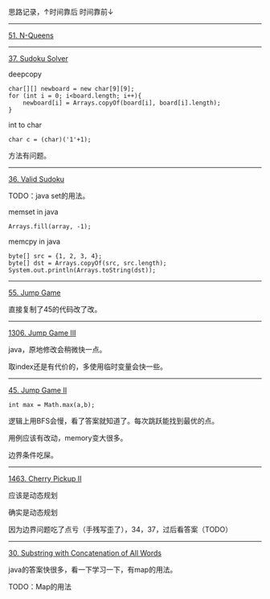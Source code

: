 思路记录，↑时间靠后 时间靠前↓

----

[51. N-Queens](https://leetcode.com/problems/n-queens/)



----
[37. Sudoku Solver](https://leetcode.com/problems/sudoku-solver/)

deepcopy

    char[][] newboard = new char[9][9];
    for (int i = 0; i<board.length; i++){
        newboard[i] = Arrays.copyOf(board[i], board[i].length);
    }

int to char

    char c = (char)('1'+1);

方法有问题。

----
[36. Valid Sudoku](https://leetcode.com/problems/valid-sudoku/)

TODO：java set的用法。

memset in java

    Arrays.fill(array, -1);

memcpy in java

    byte[] src = {1, 2, 3, 4};
    byte[] dst = Arrays.copyOf(src, src.length);
    System.out.println(Arrays.toString(dst));
----

[55. Jump Game](https://leetcode.com/problems/jump-game/)

直接复制了45的代码改了改。

----

[1306. Jump Game III](https://leetcode.com/problems/jump-game-iii/)

java，原地修改会稍微快一点。

取index还是有代价的，多使用临时变量会快一些。

----

[45. Jump Game II](https://leetcode.com/problems/jump-game-ii/)

    int max = Math.max(a,b);

逻辑上用BFS会慢，看了答案就知道了。每次跳跃能找到最优的点。

用例应该有改动，memory变大很多。

边界条件吃屎。

----

[1463.  Cherry Pickup II](https://leetcode.com/problems/cherry-pickup-ii/)

应该是动态规划

确实是动态规划

因为边界问题吃了点亏（手残写歪了），34，37，过后看答案（TODO）

----

[30. Substring with Concatenation of All Words](https://leetcode.com/problems/substring-with-concatenation-of-all-words/)

java的答案快很多，看一下学习一下，有map的用法。

TODO：Map的用法

